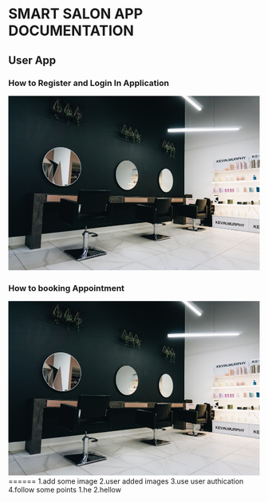 # SMART SALON APP DOCUMENTATION
## User App
### How to Register and Login In Application
<img src = "src/images/test.jpg" width = "700">

### How to booking Appointment

<img src = "src/images/test.jpg" width = "700">
======
1.add some image
2.user added images
3.use user authication 
4.follow some points
    1.he
    2.hellow
